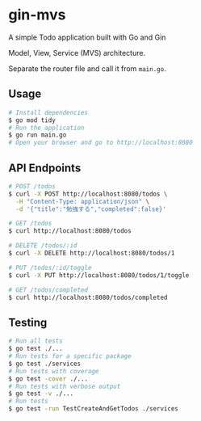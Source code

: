 # gin-mvs

A simple Todo application built with Go and Gin

Model, View, Service (MVS) architecture.

Separate the router file and call it from `main.go`.

## Usage

```sh
# Install dependencies
$ go mod tidy
# Run the application
$ go run main.go
# Open your browser and go to http://localhost:8080
```

## API Endpoints

```sh
# POST /todos
$ curl -X POST http://localhost:8080/todos \
  -H "Content-Type: application/json" \
  -d '{"title":"勉強する","completed":false}'

# GET /todos
$ curl http://localhost:8080/todos

# DELETE /todos/:id
$ curl -X DELETE http://localhost:8080/todos/1

# PUT /todos/:id/toggle
$ curl -X PUT http://localhost:8080/todos/1/toggle

# GET /todos/completed
$ curl http://localhost:8080/todos/completed
```

## Testing

```sh
# Run all tests
$ go test ./...
# Run tests for a specific package
$ go test ./services
# Run tests with coverage
$ go test -cover ./...
# Run tests with verbose output
$ go test -v ./...
# Run tests
$ go test -run TestCreateAndGetTodos ./services
```
